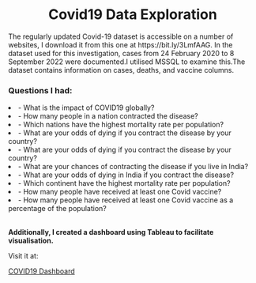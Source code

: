 <h1 align="center">Covid19 Data Exploration</h1>

<p>The regularly updated Covid-19 dataset is accessible on a number of websites, I download it from this one at https://bit.ly/3LmfAAG. In the dataset used for this investigation, cases from 24 February 2020 to 8 September 2022 were documented.I utilised MSSQL to examine this.The dataset contains information on cases, deaths, and vaccine columns.</p>
<h3 align="left">Questions I had:</h3>
<ui>    
        <li>- What is the impact of COVID19 globally?</li>
        <li>- How many people in a nation contracted the disease?</li>
        <li>- Which nations have the highest mortality rate per population?</li>
        <li>- What are your odds of dying if you contract the disease by your country?</li>
        <li>- What are your odds of dying if you contract the disease by your country?</li>
        <li>- What are your chances of contracting the disease if you live in India?</li>
        <li>- What are your odds of dying in India if you contract the disease?</li>
        <li>- Which continent have the highest mortality rate per population?</li>
        <li>- How many people have received at least one Covid vaccine?</li>
        <li>- How many people have received at least one Covid vaccine as a percentage of the population?</li>
</ui>
<br>
<p><b>Additionally, I created a dashboard using Tableau to facilitate visualisation.</b></p>
<p>Visit it at:</p>
<a href="https://public.tableau.com/views/Covid19_16647107341790/Dashboard1?:language=en-US&:display_count=n&:origin=viz_share_link">COVID19 Dashboard</a>



